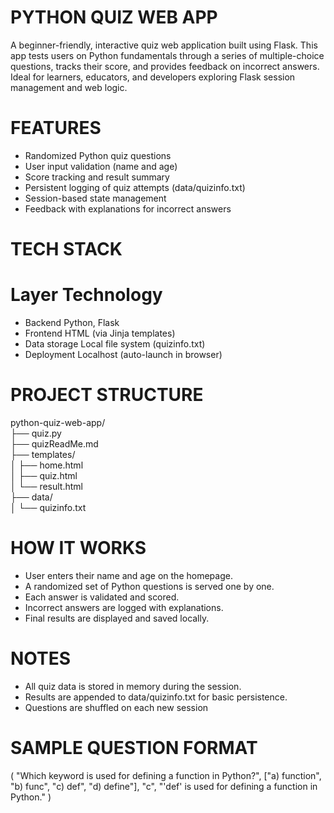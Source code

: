 # PYTHON QUIZ WEB APP

A beginner-friendly, interactive quiz web application built using Flask. This app tests users on Python fundamentals through a series of multiple-choice questions, tracks their score, and provides feedback on incorrect answers. Ideal for learners, educators, and developers exploring Flask session management and web logic.

# FEATURES

-  Randomized Python quiz questions
-  User input validation (name and age)
-  Score tracking and result summary
-  Persistent logging of quiz attempts (data/quizinfo.txt)
-  Session-based state management
-  Feedback with explanations for incorrect answers

# TECH STACK

  #  Layer         Technology
- Backend          Python, Flask
- Frontend         HTML (via Jinja templates)
- Data storage     Local file system (quizinfo.txt)
- Deployment       Localhost (auto-launch in browser)

# PROJECT STRUCTURE

python-quiz-web-app/
<br>
├── quiz.py
<br>
├── quizReadMe.md
<br>
├── templates/
<br>
│   ├── home.html
<br>
│   ├── quiz.html
<br>
│   └── result.html
<br>
├── data/
<br>
│   └── quizinfo.txt


# HOW IT WORKS

- User enters their name and age on the homepage.
- A randomized set of Python questions is served one by one.
- Each answer is validated and scored.
- Incorrect answers are logged with explanations.
- Final results are displayed and saved locally.

 # NOTES

- All quiz data is stored in memory during the session.
- Results are appended to data/quizinfo.txt for basic persistence.
- Questions are shuffled on each new session

# SAMPLE QUESTION FORMAT

(
  "Which keyword is used for defining a function in Python?",
  ["a) function", "b) func", "c) def", "d) define"],
  "c",
  "'def' is used for defining a function in Python."
)






